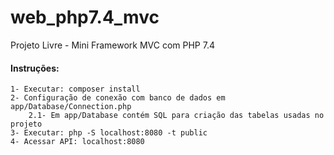 # web_php7.4_mvc

Projeto Livre - Mini Framework MVC com PHP 7.4

#### Instruções:
    1- Executar: composer install
    2- Configuração de conexão com banco de dados em app/Database/Connection.php
        2.1- Em app/Database contém SQL para criação das tabelas usadas no projeto
    3- Executar: php -S localhost:8080 -t public
    4- Acessar API: localhost:8080
